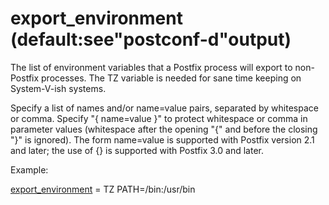 # export_environment (default:see"postconf-d"output) 


The list of environment variables that a Postfix process will export
to non-Postfix processes. The TZ variable is needed for sane
time keeping on System-V-ish systems.



Specify a list of names and/or name=value pairs, separated by
whitespace or comma. Specify "{ name=value }" to protect whitespace
or comma in parameter values (whitespace after the opening "{" and
before the closing "}"
is ignored). The form name=value is supported with Postfix version
2.1 and later; the use of {} is supported with Postfix 3.0 and
later.  


Example:



<a href="postconf.5.html#export_environment">export_environment</a> = TZ PATH=/bin:/usr/bin



